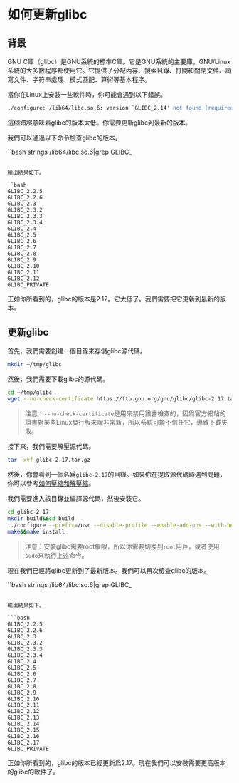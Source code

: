 # 如何更新glibc

## 背景

GNU C庫（glibc）是GNU系統的標準C庫。它是GNU系統的主要庫，GNU/Linux系統的大多數程序都使用它。它提供了分配內存、搜索目錄、打開和關閉文件、讀寫文件、字符串處理、模式匹配、算術等基本程序。

當你在Linux上安裝一些軟件時，你可能會遇到以下錯誤。

```bash
./configure: /lib64/libc.so.6: version `GLIBC_2.14' not found (required by ./configure)
```

這個錯誤意味着glibc的版本太低。你需要更新glibc到最新的版本。

我們可以通過以下命令檢查glibc的版本。

``bash
strings /lib64/libc.so.6|grep GLIBC_
```

輸出結果如下。

``bash
GLIBC_2.2.5
GLIBC_2.2.6
GLIBC_2.3
GLIBC_2.3.2
GLIBC_2.3.3
GLIBC_2.3.4
GLIBC_2.4
GLIBC_2.5
GLIBC_2.6
GLIBC_2.7
GLIBC_2.8
GLIBC_2.9
GLIBC_2.10
GLIBC_2.11
GLIBC_2.12
GLIBC_PRIVATE
```

正如你所看到的，glibc的版本是2.12。它太低了。我們需要把它更新到最新的版本。

## 更新glibc

首先，我們需要創建一個目錄來存儲glibc源代碼。

```bash
mkdir ~/tmp/glibc
```

然後，我們需要下載glibc的源代碼。

```bash
cd ~/tmp/glibc
wget --no-check-certificate https://ftp.gnu.org/gnu/glibc/glibc-2.17.tar.gz
```

> 注意：`--no-check-certificate`是用來禁用證書檢查的，因爲官方網站的證書對某些Linux發行版來說非常新，所以系統可能不信任它，導致下載失敗。

接下來，我們需要解壓源代碼。

```bash
tar -xvf glibc-2.17.tar.gz
```

然後，你會看到一個名爲`glibc-2.17`的目錄。如果你在提取源代碼時遇到問題，你可以參考[如何壓縮和解壓縮](/zh-hant/linux/how-to-compress-and-decompress.html)。

我們需要進入該目錄並編譯源代碼，然後安裝它。

```bash
cd glibc-2.17
mkdir build&&cd build
../configure --prefix=/usr --disable-profile --enable-add-ons --with-headers=/usr/include --with-binutils=/usr/bin
make&&make install
```

> 注意：安裝glibc需要root權限，所以你需要切換到`root`用戶，或者使用`sudo`來執行上述命令。

現在我們已經將glibc更新到了最新版本。我們可以再次檢查glibc的版本。

``bash
strings /lib64/libc.so.6|grep GLIBC_
```

輸出結果如下。

```bash
GLIBC_2.2.5
GLIBC_2.2.6
GLIBC_2.3
GLIBC_2.3.2
GLIBC_2.3.3
GLIBC_2.3.4
GLIBC_2.4
GLIBC_2.5
GLIBC_2.6
GLIBC_2.7
GLIBC_2.8
GLIBC_2.9
GLIBC_2.10
GLIBC_2.11
GLIBC_2.12
GLIBC_2.13
GLIBC_2.14
GLIBC_2.15
GLIBC_2.16
GLIBC_2.17
GLIBC_PRIVATE
```

正如你所看到的，glibc的版本已經更新爲2.17。現在我們可以安裝需要更高版本的glibc的軟件了。
